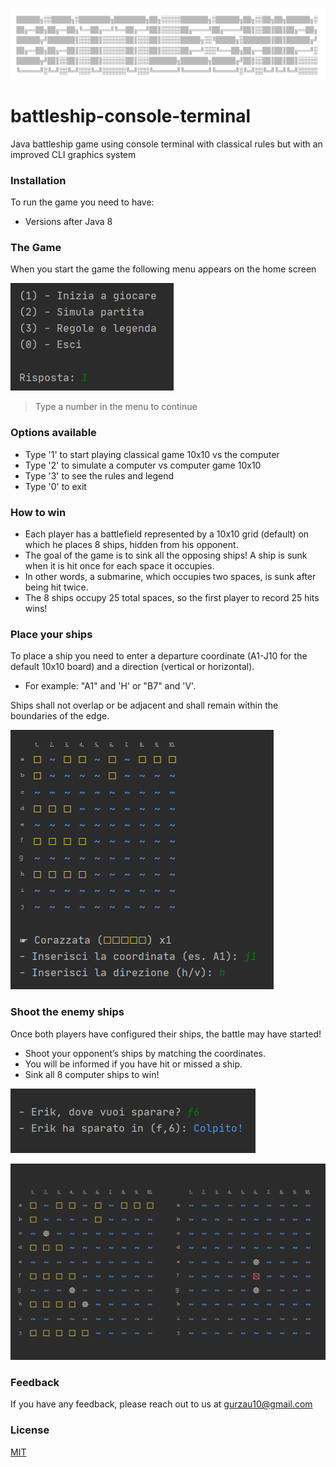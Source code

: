![title](./media/screenshot_title.png)
# battleship-console-terminal
Java battleship game using console terminal with classical rules but with an improved CLI graphics system


### Installation
To run the game you need to have:
* Versions after Java 8

### The Game
When you start the game the following menu appears on the home screen

![menu](./media/screenshot_initmenu.png)

>Type a number in the menu to continue

### Options available
  * Type '1' to start playing classical game 10x10 vs the computer
  * Type '2' to simulate a computer vs computer game 10x10
  * Type '3' to see the rules and legend
  * Type '0' to exit

### How to win
  - Each player has a battlefield represented by a 10x10 grid (default) on which he places 8 ships, hidden from his opponent.
  - The goal of the game is to sink all the opposing ships! A ship is sunk when it is hit once for each space it occupies.
  - In other words, a submarine, which occupies two spaces, is sunk after being hit twice.
  - The 8 ships occupy 25 total spaces, so the first player to record 25 hits wins!

### Place your ships

To place a ship you need to enter a departure coordinate (A1-J10 for the default 10x10 board) and a direction (vertical or horizontal).
- For example: "A1" and 'H' or "B7" and 'V'. 

Ships shall not overlap or be adjacent and shall remain within the boundaries of the edge.

![addShips](./media/screenshot_playerboard.png)


### Shoot the enemy ships
Once both players have configured their ships, the battle may have started!
- Shoot your opponent’s ships by matching the coordinates.
- You will be informed if you have hit or missed a ship.
- Sink all 8 computer ships to win!

![playerShoot](./media/screenshot_shootplayer.png)

![playerBoards](./media/screenshot_boards.png)

### Feedback
If you have any feedback, please reach out to us at gurzau10@gmail.com

### License
[MIT](https://choosealicense.com/licenses/mit/)
